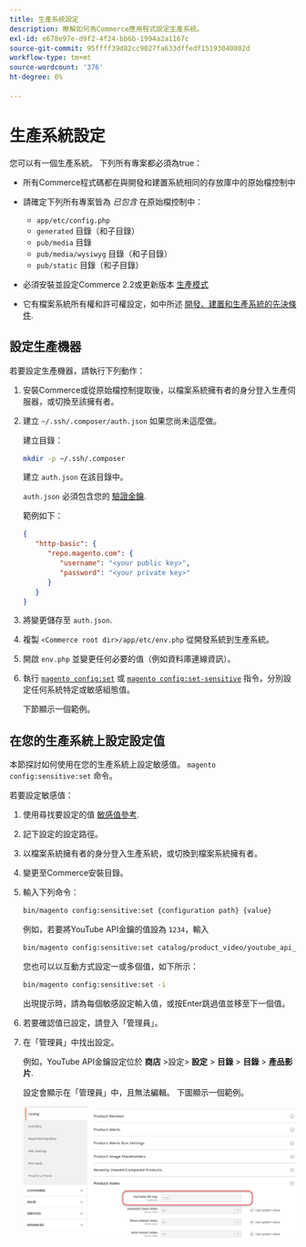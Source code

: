 ```yaml
---
title: 生產系統設定
description: 瞭解如何為Commerce應用程式設定生產系統。
exl-id: e678e97e-d9f2-4f24-bb6b-1994a2a1167c
source-git-commit: 95ffff39d82cc9027fa633dffedf15193040802d
workflow-type: tm+mt
source-wordcount: '376'
ht-degree: 0%

---
```


# 生產系統設定

您可以有一個生產系統。 下列所有專案都必須為true：

- 所有Commerce程式碼都在與開發和建置系統相同的存放庫中的原始檔控制中
- 請確定下列所有專案皆為 _已包含_ 在原始檔控制中：

   - `app/etc/config.php`
   - `generated` 目錄（和子目錄）
   - `pub/media` 目錄
   - `pub/media/wysiwyg` 目錄（和子目錄）
   - `pub/static` 目錄（和子目錄）

- 必須安裝並設定Commerce 2.2或更新版本 [生產模式](../bootstrap/application-modes.md#production-mode)
- 它有檔案系統所有權和許可權設定，如中所述 [開發、建置和生產系統的先決條件](../deployment/prerequisites.md).

## 設定生產機器

若要設定生產機器，請執行下列動作：

1. 安裝Commerce或從原始檔控制提取後，以檔案系統擁有者的身分登入生產伺服器，或切換至該擁有者。
1. 建立 `~/.ssh/.composer/auth.json` 如果您尚未這麼做。

   建立目錄：

   ```bash
   mkdir -p ~/.ssh/.composer
   ```

   建立 `auth.json` 在該目錄中。

   `auth.json` 必須包含您的 [驗證金鑰](../../installation/prerequisites/authentication-keys.md).

   範例如下：

   ```json
   {
      "http-basic": {
         "repo.magento.com": {
            "username": "<your public key>",
            "password": "<your private key>"
         }
      }
   }
   ```

1. 將變更儲存至 `auth.json`.
1. 複製 `<Commerce root dir>/app/etc/env.php` 從開發系統到生產系統。
1. 開啟 `env.php` 並變更任何必要的值（例如資料庫連線資訊）。
1. 執行 [`magento config:set`](../cli/set-configuration-values.md) 或 [`magento config:set-sensitive`](../cli/set-configuration-values.md) 指令，分別設定任何系統特定或敏感組態值。

   下節顯示一個範例。

## 在您的生產系統上設定設定值

本節探討如何使用在您的生產系統上設定敏感值。 `magento config:sensitive:set` 命令。

若要設定敏感值：

1. 使用尋找要設定的值 [敏感值參考](../reference/config-reference-sens.md).
1. 記下設定的設定路徑。
1. 以檔案系統擁有者的身分登入生產系統，或切換到檔案系統擁有者。
1. 變更至Commerce安裝目錄。
1. 輸入下列命令：

   ```bash
   bin/magento config:sensitive:set {configuration path} {value}
   ```

   例如，若要將YouTube API金鑰的值設為 `1234`，輸入

   ```bash
   bin/magento config:sensitive:set catalog/product_video/youtube_api_key 1234
   ```

   您也可以以互動方式設定一或多個值，如下所示：

   ```bash
   bin/magento config:sensitive:set -i
   ```

   出現提示時，請為每個敏感設定輸入值，或按Enter跳過值並移至下一個值。

1. 若要確認值已設定，請登入「管理員」。
1. 在「管理員」中找出設定。

   例如，YouTube API金鑰設定位於 **商店** >設定> **設定** > **目錄** > **目錄** > **產品影片**.

   設定會顯示在「管理員」中，且無法編輯。 下圖顯示一個範例。

   ![管理員中的敏感設定](../../assets/configuration/sensitive-set.png)
